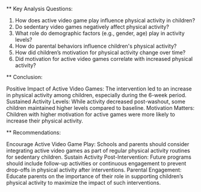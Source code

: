 ** Key Analysis Questions:

1) How does active video game play influence physical activity in children?
2) Do sedentary video games negatively affect physical activity?
3) What role do demographic factors (e.g., gender, age) play in activity levels?
4) How do parental behaviors influence children's physical activity?
5) How did children’s motivation for physical activity change over time?
6) Did motivation for active video games correlate with increased physical activity?


** Conclusion:

Positive Impact of Active Video Games: The intervention led to an increase in physical activity among children, especially during the 6-week period.
Sustained Activity Levels: While activity decreased post-washout, some children maintained higher levels compared to baseline.
Motivation Matters: Children with higher motivation for active games were more likely to increase their physical activity.


** Recommendations:

Encourage Active Video Game Play: Schools and parents should consider integrating active video games as part of regular physical activity routines for sedentary children.
Sustain Activity Post-Intervention: Future programs should include follow-up activities or continuous engagement to prevent drop-offs in physical activity after interventions.
Parental Engagement: Educate parents on the importance of their role in supporting children’s physical activity to maximize the impact of such interventions.


